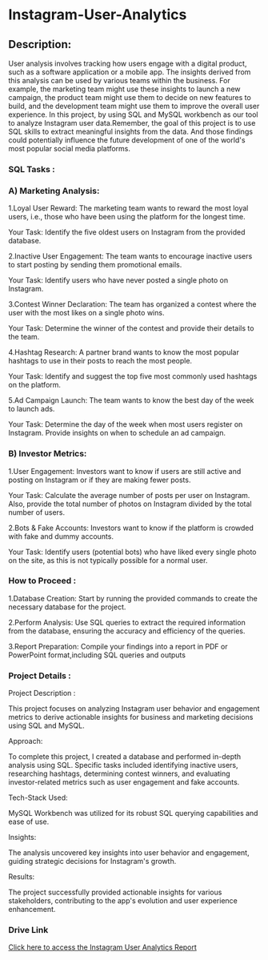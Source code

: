 # Instagram-User-Analytics
## Description:
User analysis involves tracking how users engage with a digital product, such as a software application or a mobile app. The insights derived from this analysis can be used by various teams within the business. For example, the marketing team might use these insights to launch a new campaign, the product team might use them to decide on new features to build, and the development team might use them to improve the overall user experience.
In this project, by using SQL and MySQL workbench as our tool to analyze Instagram user data.Remember, the goal of this project is to use SQL skills to extract meaningful insights from the data. And those findings could potentially influence the future development of one of the world's most popular social media platforms.
### SQL Tasks :
### A) Marketing Analysis:
1.Loyal User Reward: The marketing team wants to reward the most loyal users, i.e., those who have been using the platform for the longest time.

Your Task: Identify the five oldest users on Instagram from the provided database.

2.Inactive User Engagement: The team wants to encourage inactive users to start posting by sending them promotional emails.

Your Task: Identify users who have never posted a single photo on Instagram.

3.Contest Winner Declaration: The team has organized a contest where the user with the most likes on a single photo wins.

Your Task: Determine the winner of the contest and provide their details to the team.

4.Hashtag Research: A partner brand wants to know the most popular hashtags to use in their posts to reach the most people.

Your Task: Identify and suggest the top five most commonly used hashtags on the platform.

5.Ad Campaign Launch: The team wants to know the best day of the week to launch ads.

Your Task: Determine the day of the week when most users register on Instagram. Provide insights on when to schedule an ad campaign.

### B) Investor Metrics:
1.User Engagement: Investors want to know if users are still active and posting on Instagram or if they are making fewer posts.

Your Task: Calculate the average number of posts per user on Instagram. Also, provide the total number of photos on Instagram divided by the total number of users.

2.Bots & Fake Accounts: Investors want to know if the platform is crowded with fake and dummy accounts.

Your Task: Identify users (potential bots) who have liked every single photo on the site, as this is not typically possible for a normal user.
### How to Proceed :
1.Database Creation: Start by running the provided commands to create the necessary database for the project. 

2.Perform Analysis:  Use SQL queries to extract the required information from the database, ensuring the accuracy and efficiency of the queries.

3.Report Preparation: Compile your findings into a report in PDF or PowerPoint format,including SQL queries and outputs
### Project Details :
Project Description :

This project focuses on analyzing Instagram user behavior and engagement metrics to derive actionable insights for business and marketing decisions using SQL and MySQL.

Approach:

To complete this project, I created a database and performed in-depth analysis using SQL. Specific tasks included identifying inactive users, researching hashtags, determining contest winners, and evaluating investor-related metrics such as user engagement and fake accounts.

Tech-Stack Used:

MySQL Workbench was utilized for its robust SQL querying capabilities and ease of use.

Insights:

The analysis uncovered key insights into user behavior and engagement, guiding strategic decisions for Instagram's growth.
 
Results:

The project successfully provided actionable insights for various stakeholders, contributing to the app's evolution and user experience enhancement.

### Drive Link
[Click here to access the Instagram User Analytics Report](https://drive.google.com/file/d/1PX-z9AmwxpMNLHNjr5qT3YMDFO6Oes7u/view?usp=sharing)

